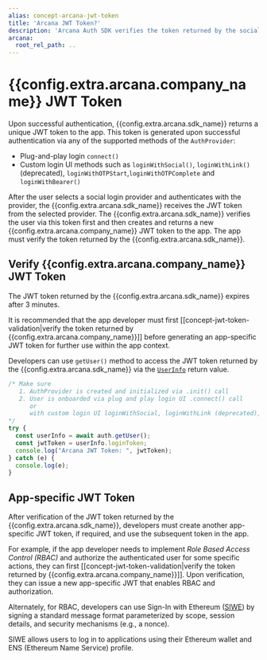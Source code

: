 ```yaml
---
alias: concept-arcana-jwt-token
title: 'Arcana JWT Token?'
description: 'Arcana Auth SDK verifies the token returned by the social login provider and then returns an Arcana JWT Token to the app. Learn more.'
arcana:
  root_rel_path: ..
---
```


# {{config.extra.arcana.company_name}} JWT Token

Upon successful authentication, {{config.extra.arcana.sdk_name}} returns a unique JWT token to the app. This token is generated upon successful authentication via any of the supported methods of the `AuthProvider`:

* Plug-and-play login `connect()` 
* Custom login UI methods such as `loginWithSocial()`, `loginWithLink()` (deprecated), `loginWithOTPStart`,`loginWithOTPComplete` and `loginWithBearer()`

After the user selects a social login provider and authenticates with the provider, the {{config.extra.arcana.sdk_name}} receives the JWT token from the selected provider. The {{config.extra.arcana.sdk_name}} verifies the user via this token first and then creates and returns a new {{config.extra.arcana.company_name}} JWT token to the app. The app must verify the token returned by the {{config.extra.arcana.sdk_name}}.

## Verify {{config.extra.arcana.company_name}} JWT Token 

The JWT token returned by the {{config.extra.arcana.sdk_name}} expires after 3 minutes. 

It is recommended that the app developer must first [[concept-jwt-token-validation|verify the token returned by {{config.extra.arcana.company_name}}]] before generating an app-specific JWT token for further use within the app context.

Developers can use `getUser()` method to access the JWT token returned by the {{config.extra.arcana.sdk_name}} via the [`UserInfo`](https://authsdk-ref-guide.netlify.app/interfaces/userinfo) return value. 

```js
/* Make sure
   1. AuthProvider is created and initialized via .init() call
   2. User is onboarded via plug and play login UI .connect() call 
      or 
      with custom login UI loginWithSocial, loginWithLink (deprecated), `loginWithOTPStart` and `loginWithOTPComplete`, loginWithBearer calls
*/
try {
  const userInfo = await auth.getUser();
  const jwtToken = userInfo.loginToken;
  console.log("Arcana JWT Token: ", jwtToken);
} catch (e) {
  console.log(e);
}
```
## App-specific JWT Token

After verification of the JWT token returned by the {{config.extra.arcana.sdk_name}}, developers must create another app-specific JWT token, if required, and use the subsequent token in the app.

For example, if the app developer needs to implement *Role Based Access Control (RBAC)* and authorize the authenticated user for some specific actions, they can first [[concept-jwt-token-validation|verify the token returned by {{config.extra.arcana.company_name}}]]. Upon verification, they can issue a new app-specific JWT that enables RBAC and authorization. 
      
Alternately, for RBAC, developers can use Sign-In with Ethereum ([SIWE](https://www.npmjs.com/package/siwe)) by signing a standard message format parameterized by scope, session details, and security mechanisms (e.g., a nonce).
      
SIWE allows users to log in to applications using their Ethereum wallet and ENS (Ethereum Name Service) profile. 